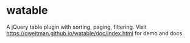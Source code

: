 watable
=======

A jQuery table plugin with sorting, paging, filtering.
Visit https://oweitman.github.io/watable/doc/index.html for demo and docs.
